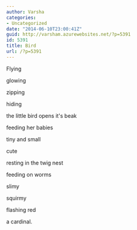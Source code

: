 ```yaml
---
author: Varsha
categories:
- Uncategorized
date: "2014-06-10T23:00:41Z"
guid: http://varsham.azurewebsites.net/?p=5391
id: 5391
title: Bird
url: /?p=5391
---
```


Flying
  
glowing
  
zipping
  
hiding
  
the little bird opens it's beak
  
feeding her babies
  
tiny and small
  
cute
  
resting in the twig nest
  
feeding on worms
  
slimy
  
squirmy
  
flashing red
  
a cardinal.